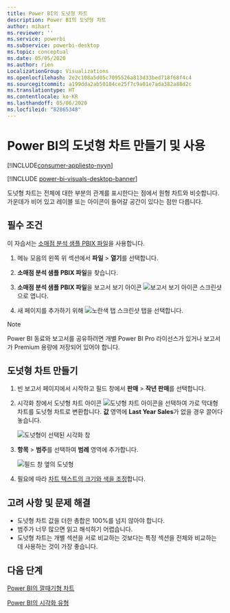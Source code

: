 ```yaml
---
title: Power BI의 도넛형 차트
description: Power BI의 도넛형 차트
author: mihart
ms.reviewer: ''
ms.service: powerbi
ms.subservice: powerbi-desktop
ms.topic: conceptual
ms.date: 05/05/2020
ms.author: rien
LocalizationGroup: Visualizations
ms.openlocfilehash: 2e2c108a5d05c7095526a813d33bed718f68f4c4
ms.sourcegitcommit: a199dda2ab50184ce25f7c9a01e7ada382a88d2c
ms.translationtype: HT
ms.contentlocale: ko-KR
ms.lasthandoff: 05/06/2020
ms.locfileid: "82865348"
---
```

# <a name="create-and-use-doughnut-charts-in-power-bi"></a>Power BI의 도넛형 차트 만들기 및 사용

[!INCLUDE[consumer-appliesto-nyyn](../includes/consumer-appliesto-nyyn.md)]

[!INCLUDE [power-bi-visuals-desktop-banner](../includes/power-bi-visuals-desktop-banner.md)]

도넛형 차트는 전체에 대한 부분의 관계를 표시한다는 점에서 원형 차트와 비슷합니다. 가운데가 비어 있고 레이블 또는 아이콘이 들어갈 공간이 있다는 점만 다릅니다.

## <a name="prerequisite"></a>필수 조건

이 자습서는 [소매점 분석 샘플 PBIX 파일](https://download.microsoft.com/download/9/6/D/96DDC2FF-2568-491D-AAFA-AFDD6F763AE3/Retail%20Analysis%20Sample%20PBIX.pbix)을 사용합니다.

1. 메뉴 모음의 왼쪽 위 섹션에서 **파일** > **열기**를 선택합니다.
   
2. **소매점 분석 샘플 PBIX 파일**을 찾습니다.

1. **소매점 분석 샘플 PBIX 파일**을 보고서 보기 아이콘 ![보고서 보기 아이콘 스크린샷](media/power-bi-visualization-kpi/power-bi-report-view.png)으로 엽니다.

1. 새 페이지를 추가하기 위해 ![노란색 탭 스크린샷](media/power-bi-visualization-kpi/power-bi-yellow-tab.png) 탭을 선택합니다.


> [!NOTE]
> Power BI 동료와 보고서를 공유하려면 개별 Power BI Pro 라이선스가 있거나 보고서가 Premium 용량에 저장되어 있어야 합니다.    

## <a name="create-a-doughnut-chart"></a>도넛형 차트 만들기

1. 빈 보고서 페이지에서 시작하고 필드 창에서 **판매** \> **작년 판매**를 선택합니다.  
   
3. 시각화 창에서 도넛형 차트 아이콘 ![도넛형 차트 아이콘](media/power-bi-visualization-doughnut-charts/power-bi-icon.png)을 선택하여 가로 막대형 차트를 도넛형 차트로 변환합니다. **값** 영역에 **Last Year Sales**가 없을 경우 끌어다 놓습니다.
     
   ![도넛형이 선택된 시각화 창](media/power-bi-visualization-doughnut-charts/power-bi-doughnut-chart.png)

4. **항목** \> **범주**를 선택하여 **범례** 영역에 추가합니다. 
     
    ![필드 창 옆의 도넛형](media/power-bi-visualization-doughnut-charts/power-bi-doughnut-done.png)

5. 필요에 따라 [차트 텍스트의 크기와 색을 조정](power-bi-visualization-customize-title-background-and-legend.md)합니다. 

## <a name="considerations-and-troubleshooting"></a>고려 사항 및 문제 해결
* 도넛형 차트 값을 더한 총합은 100%를 넘지 않아야 합니다.
* 범주가 너무 많으면 읽고 해석하기 어렵습니다.
* 도넛형 차트는 개별 섹션을 서로 비교하는 것보다는 특정 섹션을 전체와 비교하는 데 사용하는 것이 가장 좋습니다. 

## <a name="next-steps"></a>다음 단계
[Power BI의 깔때기형 차트](power-bi-visualization-funnel-charts.md)

[Power BI의 시각화 유형](power-bi-visualization-types-for-reports-and-q-and-a.md)


